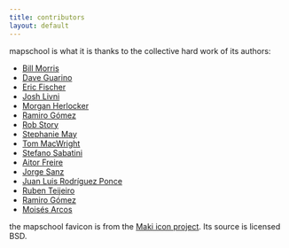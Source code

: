 ```yaml
---
title: contributors
layout: default
---
```


mapschool is what it is thanks to the collective hard work of its authors:

* [Bill Morris](https://github.com/wboykinm)
* [Dave Guarino](https://github.com/daguar)
* [Eric Fischer](http://www.flickr.com/photos/walkingsf/)
* [Josh Livni](https://github.com/jlivni)
* [Morgan Herlocker](https://github.com/morganherlocker)
* [Ramiro Gómez](http://ramiro.org/)
* [Rob Story](https://github.com/wrobstory)
* [Stephanie May](https://github.com/mizmay)
* [Tom MacWright](http://www.macwright.org/)
* [Stefano Sabatini](https://github.com/sabas)
* [Aitor Freire](https://github.com/aitorfreire)
* [Jorge Sanz](https://github.com/jsanz)
* [Juan Luis Rodríguez Ponce](https://github.com/juanluisrp)
* [Ruben Teijeiro](http://drewpull.drupalgardens.com/)
* [Ramiro Gómez](http://ramiro.org/)
* [Moisés Arcos](https://github.com/moiarcsan)

the mapschool favicon is from the [Maki icon project](https://www.mapbox.com/maki/).
Its source is licensed BSD.
